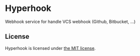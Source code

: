 Hyperhook
=========

Webhook service for handle VCS webhook (Github, Bitbucket, ...)

## License

Hyperhook is licensed under [the MIT license](LICENSE.md).
